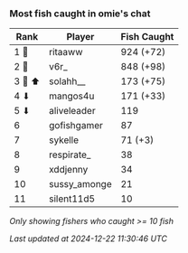 ### Most fish caught in omie's chat
| Rank | Player | Fish Caught |
|------|--------|-----------|
| 1 🥇  | ritaaww  | 924 (+72) |
| 2 🥈  | v6r_  | 848 (+98) |
| 3 🥉 ⬆ | solahh__  | 173 (+75) |
| 4 ⬇ | mangos4u  | 171 (+33) |
| 5 ⬇ | aliveleader  | 119 |
| 6  | gofishgamer  | 87 |
| 7  | sykelle  | 71 (+3) |
| 8  | respirate_  | 38 |
| 9  | xddjenny  | 34 |
| 10  | sussy_amonge  | 21 |
| 11  | silent11d5  | 10 |

_Only showing fishers who caught >= 10 fish_

_Last updated at 2024-12-22 11:30:46 UTC_